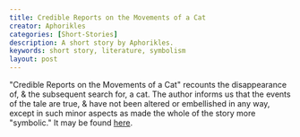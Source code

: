 ```yaml
---
title: Credible Reports on the Movements of a Cat
creator: Aphorikles
categories: [Short-Stories]
description: A short story by Aphorikles.
keywords: short story, literature, symbolism
layout: post
---
```


"Credible Reports on the Movements of a Cat" recounts the disappearance of, & the subsequent search for, a cat. The author informs us that the events of the tale are true, & have not been altered or embellished in any way, except in such minor aspects as made the whole of the story more "symbolic." It may be found <a href="https://firebasestorage.googleapis.com/v0/b/perceptua-b6ea3.appspot.com/o/public%2FCredible%20Reports%20on%20the%20Movements%20of%20a%20Cat.pdf?alt=media&token=0fe856a6-c3f6-4c25-9bb3-9c24d9fb1e65">here</a>.
